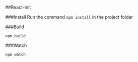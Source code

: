 ##React-init

###Install
Run the command `npm install` in the project folder

###Build
```
npm build
```

###Watch
```
npm watch
```

